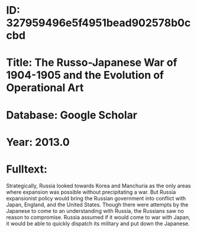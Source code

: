 # ID: 327959496e5f4951bead902578b0ccbd
# Title: The Russo-Japanese War of 1904-1905 and the Evolution of Operational Art
# Database: Google Scholar
# Year: 2013.0
# Fulltext:
Strategically, Russia looked towards Korea and Manchuria as the only areas where expansion was possible without precipitating a war.
But Russia expansionist policy would bring the Russian government into conflict with Japan, England, and the United States.
Though there were attempts by the Japanese to come to an understanding with Russia, the Russians saw no reason to compromise.
Russia assumed if it would come to war with Japan, it would be able to quickly dispatch its military and put down the Japanese.